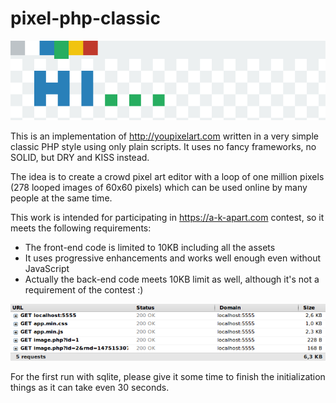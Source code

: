 # pixel-php-classic

![Screenshot](/screenshot.png)

This is an implementation of http://youpixelart.com written in a very simple classic PHP style using only plain scripts.
It uses no fancy frameworks, no SOLID, but DRY and KISS instead.

The idea is to create a crowd pixel art editor with a loop of one million pixels (278 looped images of 60x60 pixels) which can be used online by many people at the same time.

This work is intended for participating in https://a-k-apart.com contest, so it meets the following requirements:

* The front-end code is limited to 10KB including all the assets
* It uses progressive enhancements and works well enough even without JavaScript
* Actually the back-end code meets 10KB limit as well, although it's not a requirement of the contest :)

![10k-proof](/10k-proof.png)

For the first run with sqlite, please give it some time to finish the initialization things as it can take even 30 seconds.
